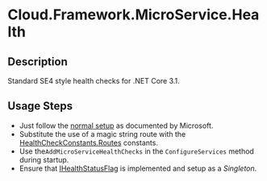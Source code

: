 # Cloud.Framework.MicroService.Health

## Description
Standard SE4 style health checks for .NET Core 3.1.

## Usage Steps
- Just follow the [normal setup](https://docs.microsoft.com/en-us/aspnet/core/host-and-deploy/health-checks?view=aspnetcore-3.1) as documented by Microsoft.
- Substitute the use of a magic string route with the [HealthCheckConstants.Routes](./HealthCheckConstants.cs) constants.
- Use the`AddMicroServiceHealthChecks` in the `ConfigureServices` method during startup.
- Ensure that [IHealthStatusFlag](./Abstract/IHealthStatusFlag.cs) is implemented and setup as
  a _Singleton_.